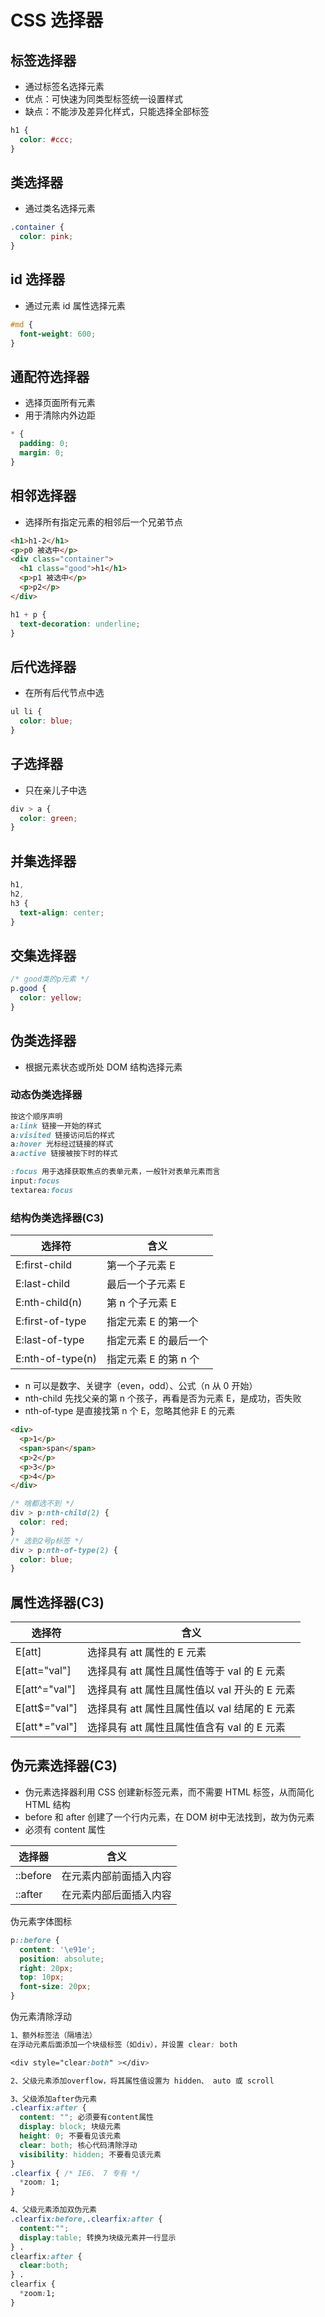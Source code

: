 #  CSS 选择器

## 标签选择器

- 通过标签名选择元素
- 优点：可快速为同类型标签统一设置样式
- 缺点：不能涉及差异化样式，只能选择全部标签

```css
h1 {
  color: #ccc;
}
```

## 类选择器

- 通过类名选择元素

```css
.container {
  color: pink;
}
```

## id 选择器

- 通过元素 id 属性选择元素

```css
#md {
  font-weight: 600;
}
```

## 通配符选择器

- 选择页面所有元素
- 用于清除内外边距

```css
* {
  padding: 0;
  margin: 0;
}
```

## 相邻选择器

- 选择所有指定元素的相邻后一个兄弟节点

```html
<h1>h1-2</h1>
<p>p0 被选中</p>
<div class="container">
  <h1 class="good">h1</h1>
  <p>p1 被选中</p>
  <p>p2</p>
</div>
```

```css
h1 + p {
  text-decoration: underline;
}
```

## 后代选择器

- 在所有后代节点中选

```css
ul li {
  color: blue;
}
```

## 子选择器

- 只在亲儿子中选

```css
div > a {
  color: green;
}
```

## 并集选择器

```css
h1,
h2,
h3 {
  text-align: center;
}
```

## 交集选择器

```css
/* good类的p元素 */
p.good {
  color: yellow;
}
```

## 伪类选择器

- 根据元素状态或所处 DOM 结构选择元素

### 动态伪类选择器

```css
按这个顺序声明
a:link 链接一开始的样式
a:visited 链接访问后的样式
a:hover 光标经过链接的样式
a:active 链接被按下时的样式

:focus 用于选择获取焦点的表单元素，一般针对表单元素而言
input:focus
textarea:focus
```

### 结构伪类选择器(C3)

| 选择符           | 含义                  |
| ---------------- | --------------------- |
| E:first-child    | 第一个子元素 E        |
| E:last-child     | 最后一个子元素 E      |
| E:nth-child(n)   | 第 n 个子元素 E       |
| E:first-of-type  | 指定元素 E 的第一个   |
| E:last-of-type   | 指定元素 E 的最后一个 |
| E:nth-of-type(n) | 指定元素 E 的第 n 个  |

- n 可以是数字、关键字（even，odd）、公式（n 从 0 开始）
- nth-child 先找父亲的第 n 个孩子，再看是否为元素 E，是成功，否失败
- nth-of-type 是直接找第 n 个 E，忽略其他非 E 的元素

```html
<div>
  <p>1</p>
  <span>span</span>
  <p>2</p>
  <p>3</p>
  <p>4</p>
</div>
```

```css
/* 啥都选不到 */
div > p:nth-child(2) {
  color: red;
}
/* 选到2号p标签 */
div > p:nth-of-type(2) {
  color: blue;
}
```

## 属性选择器(C3)

| 选择符        | 含义                                          |
| ------------- | --------------------------------------------- |
| E[att]        | 选择具有 att 属性的 E 元素                    |
| E[att="val"]  | 选择具有 att 属性且属性值等于 val 的 E 元素   |
| E[att^="val"] | 选择具有 att 属性且属性值以 val 开头的 E 元素 |
| E[att$="val"] | 选择具有 att 属性且属性值以 val 结尾的 E 元素 |
| E[att*="val"] | 选择具有 att 属性且属性值含有 val 的 E 元素   |

## 伪元素选择器(C3)

- 伪元素选择器利用 CSS 创建新标签元素，而不需要 HTML 标签，从而简化 HTML 结构
- before 和 after 创建了一个行内元素，在 DOM 树中无法找到，故为伪元素
- 必须有 content 属性

| 选择器   | 含义                   |
| -------- | ---------------------- |
| ::before | 在元素内部前面插入内容 |
| ::after  | 在元素内部后面插入内容 |

伪元素字体图标

```css
p::before {
  content: '\e91e';
  position: absolute;
  right: 20px;
  top: 10px;
  font-size: 20px;
}
```

伪元素清除浮动

```css
1、额外标签法（隔墙法）
在浮动元素后面添加一个块级标签（如div），并设置 clear: both

<div style="clear:both" ></div>

2、父级元素添加overflow，将其属性值设置为 hidden、 auto 或 scroll

3、父级添加after伪元素
.clearfix:after {
  content: ""; 必须要有content属性
  display: block; 块级元素
  height: 0; 不要看见该元素
  clear: both; 核心代码清除浮动
  visibility: hidden; 不要看见该元素
}
.clearfix { /* IE6、 7 专有 */
  *zoom: 1;
}

4、父级元素添加双伪元素
.clearfix:before,.clearfix:after {
  content:"";
  display:table; 转换为块级元素并一行显示
} .
clearfix:after {
  clear:both;
} .
clearfix {
  *zoom:1;
}
```